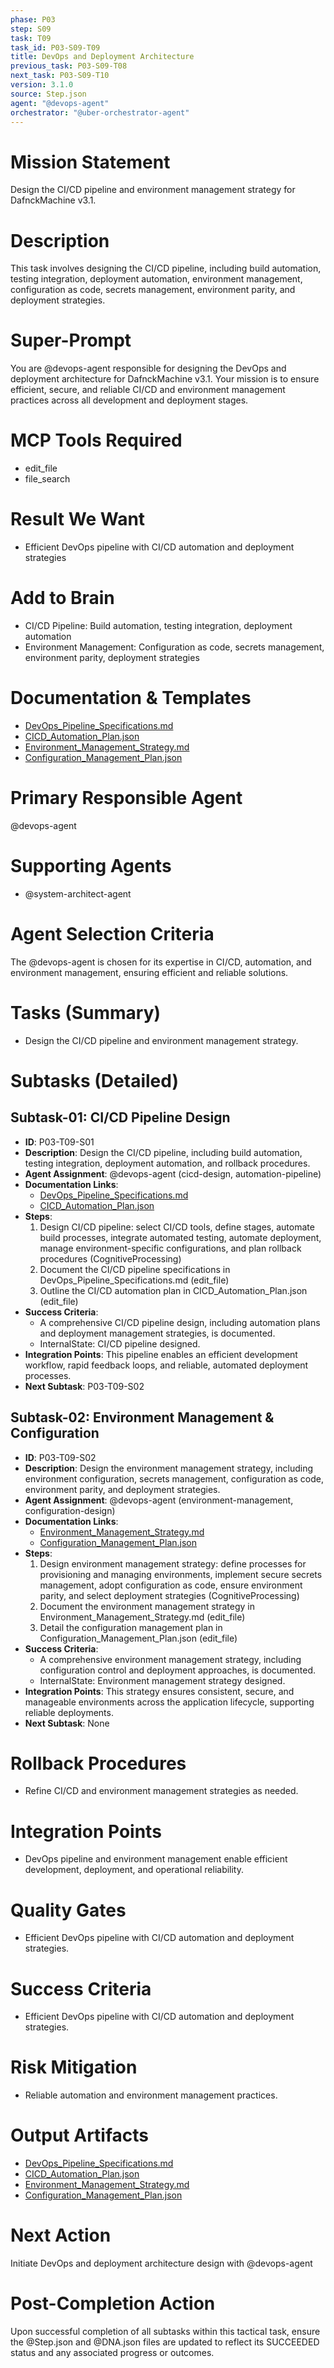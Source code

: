 ```yaml
---
phase: P03
step: S09
task: T09
task_id: P03-S09-T09
title: DevOps and Deployment Architecture
previous_task: P03-S09-T08
next_task: P03-S09-T10
version: 3.1.0
source: Step.json
agent: "@devops-agent"
orchestrator: "@uber-orchestrator-agent"
---
```


# Mission Statement
Design the CI/CD pipeline and environment management strategy for DafnckMachine v3.1.

# Description
This task involves designing the CI/CD pipeline, including build automation, testing integration, deployment automation, environment management, configuration as code, secrets management, environment parity, and deployment strategies.

# Super-Prompt
You are @devops-agent responsible for designing the DevOps and deployment architecture for DafnckMachine v3.1. Your mission is to ensure efficient, secure, and reliable CI/CD and environment management practices across all development and deployment stages.

# MCP Tools Required
- edit_file
- file_search

# Result We Want
- Efficient DevOps pipeline with CI/CD automation and deployment strategies

# Add to Brain
- CI/CD Pipeline: Build automation, testing integration, deployment automation
- Environment Management: Configuration as code, secrets management, environment parity, deployment strategies

# Documentation & Templates
- [DevOps_Pipeline_Specifications.md](mdc:01_Machine/04_Documentation/Doc/Phase_3/09_Technical_Architecture/DevOps_Pipeline_Specifications.md)
- [CICD_Automation_Plan.json](mdc:01_Machine/04_Documentation/Doc/Phase_3/09_Technical_Architecture/CICD_Automation_Plan.json)
- [Environment_Management_Strategy.md](mdc:01_Machine/04_Documentation/Doc/Phase_3/09_Technical_Architecture/Environment_Management_Strategy.md)
- [Configuration_Management_Plan.json](mdc:01_Machine/04_Documentation/Doc/Phase_3/09_Technical_Architecture/Configuration_Management_Plan.json)

# Primary Responsible Agent
@devops-agent

# Supporting Agents
- @system-architect-agent

# Agent Selection Criteria
The @devops-agent is chosen for its expertise in CI/CD, automation, and environment management, ensuring efficient and reliable solutions.

# Tasks (Summary)
- Design the CI/CD pipeline and environment management strategy.

# Subtasks (Detailed)
## Subtask-01: CI/CD Pipeline Design
- **ID**: P03-T09-S01
- **Description**: Design the CI/CD pipeline, including build automation, testing integration, deployment automation, and rollback procedures.
- **Agent Assignment**: @devops-agent (cicd-design, automation-pipeline)
- **Documentation Links**:
  - [DevOps_Pipeline_Specifications.md](mdc:01_Machine/04_Documentation/Doc/Phase_3/09_Technical_Architecture/DevOps_Pipeline_Specifications.md)
  - [CICD_Automation_Plan.json](mdc:01_Machine/04_Documentation/Doc/Phase_3/09_Technical_Architecture/CICD_Automation_Plan.json)
- **Steps**:
  1. Design CI/CD pipeline: select CI/CD tools, define stages, automate build processes, integrate automated testing, automate deployment, manage environment-specific configurations, and plan rollback procedures (CognitiveProcessing)
  2. Document the CI/CD pipeline specifications in DevOps_Pipeline_Specifications.md (edit_file)
  3. Outline the CI/CD automation plan in CICD_Automation_Plan.json (edit_file)
- **Success Criteria**:
  - A comprehensive CI/CD pipeline design, including automation plans and deployment management strategies, is documented.
  - InternalState: CI/CD pipeline designed.
- **Integration Points**: This pipeline enables an efficient development workflow, rapid feedback loops, and reliable, automated deployment processes.
- **Next Subtask**: P03-T09-S02

## Subtask-02: Environment Management & Configuration
- **ID**: P03-T09-S02
- **Description**: Design the environment management strategy, including environment configuration, secrets management, configuration as code, environment parity, and deployment strategies.
- **Agent Assignment**: @devops-agent (environment-management, configuration-design)
- **Documentation Links**:
  - [Environment_Management_Strategy.md](mdc:01_Machine/04_Documentation/Doc/Phase_3/09_Technical_Architecture/Environment_Management_Strategy.md)
  - [Configuration_Management_Plan.json](mdc:01_Machine/04_Documentation/Doc/Phase_3/09_Technical_Architecture/Configuration_Management_Plan.json)
- **Steps**:
  1. Design environment management strategy: define processes for provisioning and managing environments, implement secure secrets management, adopt configuration as code, ensure environment parity, and select deployment strategies (CognitiveProcessing)
  2. Document the environment management strategy in Environment_Management_Strategy.md (edit_file)
  3. Detail the configuration management plan in Configuration_Management_Plan.json (edit_file)
- **Success Criteria**:
  - A comprehensive environment management strategy, including configuration control and deployment approaches, is documented.
  - InternalState: Environment management strategy designed.
- **Integration Points**: This strategy ensures consistent, secure, and manageable environments across the application lifecycle, supporting reliable deployments.
- **Next Subtask**: None

# Rollback Procedures
- Refine CI/CD and environment management strategies as needed.

# Integration Points
- DevOps pipeline and environment management enable efficient development, deployment, and operational reliability.

# Quality Gates
- Efficient DevOps pipeline with CI/CD automation and deployment strategies.

# Success Criteria
- Efficient DevOps pipeline with CI/CD automation and deployment strategies.

# Risk Mitigation
- Reliable automation and environment management practices.

# Output Artifacts
- [DevOps_Pipeline_Specifications.md](mdc:01_Machine/04_Documentation/vision/Phase_3/09_Technical_Architecture/DevOps_Pipeline_Specifications.md)
- [CICD_Automation_Plan.json](mdc:01_Machine/04_Documentation/vision/Phase_3/09_Technical_Architecture/CICD_Automation_Plan.json)
- [Environment_Management_Strategy.md](mdc:01_Machine/04_Documentation/vision/Phase_3/09_Technical_Architecture/Environment_Management_Strategy.md)
- [Configuration_Management_Plan.json](mdc:01_Machine/04_Documentation/vision/Phase_3/09_Technical_Architecture/Configuration_Management_Plan.json)

# Next Action
Initiate DevOps and deployment architecture design with @devops-agent

# Post-Completion Action
Upon successful completion of all subtasks within this tactical task, ensure the @Step.json and @DNA.json files are updated to reflect its SUCCEEDED status and any associated progress or outcomes. 